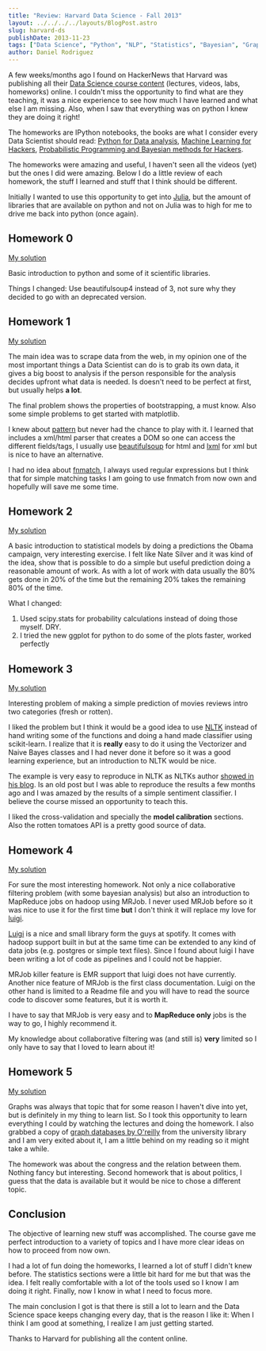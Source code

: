 ```yaml
---
title: "Review: Harvard Data Science - Fall 2013"
layout: ../../../../layouts/BlogPost.astro
slug: harvard-ds
publishDate: 2013-11-23
tags: ["Data Science", "Python", "NLP", "Statistics", "Bayesian", "Graphs"]
author: Daniel Rodriguez
---
```


A few weeks/months ago I found on HackerNews that Harvard was publishing all their [Data Science course content](http://cs109.org/) (lectures, videos, labs, homeworks) online. I couldn't miss the opportunity to find what are they teaching, it was a nice experience to see how much I have learned and what else I am missing. Also, when I saw that everything was on python I knew they are doing it right!

The homeworks are IPython notebooks, the books are what I consider every Data Scientist should read: [Python for Data analysis](http://shop.oreilly.com/product/0636920023784.do), [Machine Learning for Hackers](http://shop.oreilly.com/product/0636920018483.do), [Probabilistic Programming and Bayesian methods for Hackers](http://nbviewer.ipython.org/urls/raw.github.com/CamDavidsonPilon/Probabilistic-Programming-and-Bayesian-Methods-for-Hackers/master/Prologue/Prologue.ipynb).

The homeworks were amazing and useful, I haven't seen all the videos (yet) but the ones I did were amazing. Below I do a little review of each homework, the stuff I learned and stuff that I think should be different.

Initially I wanted to use this opportunity to get into [Julia](http://julialang.org/), but the amount of libraries that are available on python and not on Julia was to high for me to drive me back into python (once again).

## Homework 0

[My solution](http://nbviewer.ipython.org/urls/raw.github.com/danielfrg/harvard-cs109-fall-2013/master/homeworks/HW0/HW0_mysolution.ipynb)

Basic introduction to python and some of it scientific libraries.

Things I changed:
Use beautifulsoup4 instead of 3, not sure why they decided to go with an deprecated version.

## Homework 1

[My solution](http://nbviewer.ipython.org/urls/raw.github.com/danielfrg/harvard-cs109-fall-2013/master/homeworks/HW1/HW1_mysolution.ipynb)

The main idea was to scrape data from the web, in my opinion one of the most important things a Data Scientist can do is to grab its own data, it gives a big boost to analysis if the person responsible for the analysis decides upfront what data is needed. Is doesn't need to be perfect at first, but usually helps **a lot**.

The final problem shows the properties of bootstrapping, a must know. Also some simple problems to get started with matplotlib.

I knew about [pattern](http://www.clips.ua.ac.be/pattern) but never had the chance to play with it. I learned that includes a xml/html parser that creates a DOM so one can access the different fields/tags, I usually use [beautifulsoup](http://www.crummy.com/software/BeautifulSoup/bs4/doc/) for html and [lxml](http://lxml.de/ ) for xml but is nice to have an alternative.

I had no idea about [fnmatch](http://docs.python.org/2/library/fnmatch.html), I always used regular expressions but I think that for simple matching tasks I am going to use fnmatch from now own and hopefully will save me some time.

## Homework 2

[My solution](http://nbviewer.ipython.org/urls/raw.github.com/danielfrg/harvard-cs109-fall-2013/master/homeworks/HW2/HW2_mysolution.ipynb)

A basic introduction to statistical models by doing a predictions the Obama campaign, very interesting exercise. I felt like Nate Silver and it was kind of the idea, show that is possible to do a simple but useful prediction doing a reasonable amount of work. As with a lot of work with data usually the 80% gets done in 20% of the time but the remaining 20% takes the remaining 80% of the time.

What I changed:

1. Used scipy.stats for probability calculations instead of doing those myself. DRY.
2. I tried the new ggplot for python to do some of the plots faster, worked perfectly

## Homework 3

[My solution](http://nbviewer.ipython.org/urls/raw.github.com/danielfrg/harvard-cs109-fall-2013/master/homeworks/HW3/HW3_mysolution.ipynb)

Interesting problem of making a simple prediction of movies reviews intro two categories (fresh or rotten).

I liked the problem but I think it would be a good idea to use [NLTK](http://nltk.org/) instead of hand writing some of the functions and doing a hand made classifier using scikit-learn. I realize that it is **really** easy to do it using the Vectorizer and Naive Bayes classes and I had never done it before so it was a good learning experience, but an introduction to NLTK would be nice.

The example is very easy to reproduce in NLTK as NLTKs author [showed in his blog](http://streamhacker.com/2010/05/10/text-classification-sentiment-analysis-naive-bayes-classifier). Is an old post but I was able to reproduce the results a few months ago and I was amazed by the results of a simple sentiment classifier. I believe the course missed an opportunity to teach this.

I liked the cross-validation and specially the **model calibration** sections. Also the rotten tomatoes API is a pretty good source of data.

## Homework 4

[My solution](http://nbviewer.ipython.org/urls/raw.github.com/danielfrg/harvard-cs109-fall-2013/master/homeworks/HW4/HW4_mysolution.ipynb)

For sure the most interesting homework. Not only a nice collaborative filtering problem (with some bayesian analysis) but also an introduction to MapReduce jobs on hadoop using MRJob. I never used MRJob before so it was nice to use it for the first time **but** I don't think it will replace my love for  [luigi](https://github.com/spotify/luigi).

[Luigi](https://github.com/spotify/luigi) is a nice and small library form the guys at spotify. It comes with hadoop support built in but at the same time can be extended to any kind of data jobs (e.g. postgres or simple text files). Since I found about luigi I have been writing a lot of code as pipelines and I could not be happier.

MRJob killer feature is EMR support that luigi does not have currently. Another nice feature of MRJob is the first class documentation. Luigi on the other hand is limited to a Readme file and you will have to read the source code to discover some features, but it is worth it.

I have to say that MRJob is very easy and to **MapReduce only** jobs is the way to go, I highly recommend it.

My knowledge about collaborative filtering was (and still is) **very** limited so I only have to say that I loved to learn about it!

## Homework 5

[My solution](http://nbviewer.ipython.org/urls/raw.github.com/danielfrg/harvard-cs109-fall-2013/master/homeworks/HW5/HW5_mysolution.ipynb)

Graphs was always that topic that for some reason I haven't dive into yet, but is definitely in my thing to learn list. So I took this opportunity to learn everything I could by watching the lectures and doing the homework.
I also grabbed a copy of [graph databases by O'reilly](http://graphdatabases.com) from the university library and I am very exited about it, I am a little behind on my reading so it might take a while.

The homework was about the congress and the relation between them. Nothing fancy but interesting.
Second homework that is about politics, I guess that the data is available but it would be nice to chose a different topic.

## Conclusion

The objective of learning new stuff was accomplished. The course gave me perfect introduction to a variety of topics and I have more clear ideas on how to proceed from now own.

I had a lot of fun doing the homeworks, I learned a lot of stuff I didn't knew before. The statistics sections were a little bit hard for me but that was the idea.  I felt really comfortable with a lot of the tools used so I know I am doing it right. Finally, now I know in what I need to focus more.

The main conclusion I got is that there is still a lot to learn and the Data Science space keeps changing every day, that is the reason I like it: When I think I am good at something, I realize I am just getting started.

Thanks to Harvard for publishing all the content online.
